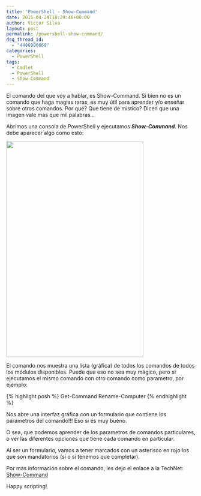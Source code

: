 ```yaml
---
title: 'PowerShell - Show-Command'
date: 2015-04-24T10:29:46+00:00
author: Victor Silva
layout: post
permalink: /powershell-show-command/
dsq_thread_id:
  - "4486990669"
categories:
  - PowerShell
tags:
  - Cmdlet
  - PowerShell
  - Show-Command
---
```

El comando del que voy a hablar, es Show-Command. Si bien no es un comando que haga magias raras, es muy útil para aprender y/o enseñar sobre otros comandos. Por qué? Que tiene de mistico? Dicen que una imagen vale mas que mil palabras…

Abrimos una consola de PowerShell y ejecutamos **_Show-Command_**. Nos debe aparecer algo como esto:

<img src="https://lh4.googleusercontent.com/-89OManPA87E/VUYXKDElTCI/AAAAAAAAG7c/3m0-B93aXAw/w365-h576-no/PS_Show_01.png" width="365" height="576" class="alignnone" />

El comando nos muestra una lista (gráfica) de todos los comandos de todos los módulos disponibles. Puede que eso no sea muy mágico, pero si ejecutamos el mismo comando con otro comando como parametro, por ejemplo:

{% highlight posh %}
Get-Command Rename-Computer
{% endhighlight %}

Nos abre una interfaz gráfica con un formulario que contiene los parametros del comando!!! Eso si es muy bueno.

O sea, que podemos aprender de los parametros de comandos particulares, o ver las diferentes opciones que tiene cada comando en particular.

Al ser un formulario, vamos a tener marcados con un asterisco en rojo los que son mandatorios (sí o sí tenemos que completar).

Por mas información sobre el comando, les dejo el enlace a la TechNet: [Show-Command](https://technet.microsoft.com/en-us/library/hh849915.aspx)

Happy scripting!